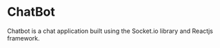 # ChatBot 
Chatbot is a chat application built using the Socket.io library and Reactjs framework.


